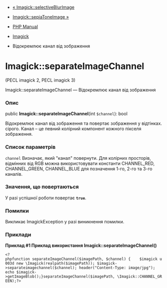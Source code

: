 - [« Imagick::selectiveBlurImage](imagick.selectiveblurimage.md)
- [Imagick::sepiaToneImage »](imagick.sepiatoneimage.md)

- [PHP Manual](index.md)
- [Imagick](class.imagick.md)
- Відокремлює канал від зображення

# Imagick::separateImageChannel

(PECL imagick 2, PECL imagick 3)

Imagick::separateImageChannel — Відокремлює канал від зображення

### Опис

public **Imagick::separateImageChannel**(int `$channel`): bool

Відокремлює канал від зображення та повертає зображення у відтінках.
сірого. Канал – це певний колірний компонент кожного пікселя
зображення.

### Список параметрів

`channel`
Визначає, який "канал" повернути. Для колірних просторів, відмінних від
RGB можна використовувати константи CHANNEL_RED, CHANNEL_GREEN,
CHANNEL_BLUE для позначення 1-го, 2-го та 3-го каналів.

### Значення, що повертаються

У разі успішної роботи повертає **`true`**.

### Помилки

Викликає ImagickException у разі виникнення помилки.

### Приклади

**Приклад #1 Приклад використання **Imagick::separateImageChannel()****

` <?phpfunction separateImageChannel($imagePath, $channel) {    $imagick u003d new \Imagick(realpath($imagePath)); $imagick->separateimagechannel($channel); header("Content-Type: image/jpg"); echo $imagick->getImageBlob();}separateImageChannel($imagePath, \Imagick::CHANNEL_GREEN);?> `
